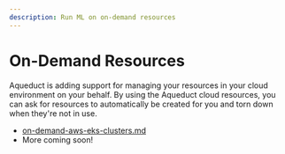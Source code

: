 ```yaml
---
description: Run ML on on-demand resources
---
```


# On-Demand Resources

Aqueduct is adding support for managing your resources in your cloud environment on your behalf. By using the Aqueduct cloud resources, you can ask for resources to automatically be created for you and torn down when they're not in use.

* [on-demand-aws-eks-clusters.md](on-demand-aws-eks-clusters.md "mention")
* More coming soon!
